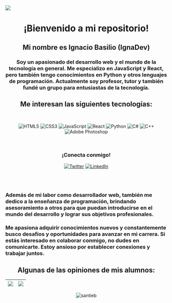 <img src="https://i.ibb.co/z2g4Ldx/1681584517093.jpg"/>

<br/>

<h1 align="center"> ¡Bienvenido a mi repositorio! </h1>

<h2 align="center"> Mi nombre es Ignacio Basilio (IgnaDev) </h2>

<h3 align="center">Soy un apasionado del desarrollo web y el mundo de la tecnología en general. Me especializo en JavaScript y React, pero también tengo conocimientos en Python y otros lenguajes de programación. Actualmente soy profesor, tutor y también fundé un grupo para entusiastas de la tecnología.</h3>

<h2 align="center"> Me interesan las siguientes tecnologías: </h2>

<br/>

<div align="center">

![HTML5](https://img.shields.io/badge/html5-%23E34F26.svg?style=for-the-badge&logo=html5&logoColor=white)
![CSS3](https://img.shields.io/badge/css3-%231572B6.svg?style=for-the-badge&logo=css3&logoColor=white)
![JavaScript](https://img.shields.io/badge/javascript-%23323330.svg?style=for-the-badge&logo=javascript&logoColor=%23F7DF1E)
![React](https://img.shields.io/badge/react-%2320232a.svg?style=for-the-badge&logo=react&logoColor=%2361DAFB)
![Python](https://img.shields.io/badge/python-3670A0?style=for-the-badge&logo=python&logoColor=ffdd54)
![C#](https://img.shields.io/badge/c%23-%23239120.svg?style=for-the-badge&logo=c-sharp&logoColor=white)
![C++](https://img.shields.io/badge/c++-%2300599C.svg?style=for-the-badge&logo=c%2B%2B&logoColor=white)
![Adobe Photoshop](https://img.shields.io/badge/adobe%20photoshop-%2331A8FF.svg?style=for-the-badge&logo=adobe%20photoshop&logoColor=white)

  </div>
<br/>

<h3 align="center">¡Conecta conmigo!</h3>

<div align="center">

[![Twitter](https://img.shields.io/badge/Twitter-%231DA1F2.svg?style=for-the-badge&logo=Twitter&logoColor=white)](https://twitter.com/ignadev)
[![LinkedIn](https://img.shields.io/badge/linkedin-%230077B5.svg?style=for-the-badge&logo=linkedin&logoColor=white)](https://www.linkedin.com/in/ignacio)

</div>

<br/>

<br/>

<h3>
Además de mi labor como desarrollador web, también me dedico a la enseñanza de programación, brindando asesoramiento a otros para que puedan introducirse en el mundo del desarrollo y lograr sus objetivos profesionales.
<h3>
   


Me apasiona adquirir conocimientos nuevos y constantemente busco desafíos y oportunidades para avanzar en mi carrera. Si estás interesado en colaborar conmigo, no dudes en comunicarte. Estoy ansioso por establecer conexiones y trabajar juntos.


<h2 align="center"> 
  Algunas de las opiniones de mis alumnos:
</h2>

<div align="center">
  
| <img src="https://i.ibb.co/DkV9yFf/Captura-desde-2023-03-06-20-12-53.png"/>  | <img src="https://i.ibb.co/MnBFKX2/Captura-desde-2023-03-06-20-13-28.png"/>  | 
| -- | -- |
  
 </div>
  

 
<p align="center"><img align="center" src="https://github-readme-stats.vercel.app/api/top-langs?username=nachobasilio&show_icons=true&theme=dracula&locale=en&layout=compact" alt="santieb" /></p>
  
  
<h6 align="right">
  <img src="https://komarev.com/ghpvc/?username=NachoBasilio&style=flat-square&color=blue" alt=""/>
</h6>

